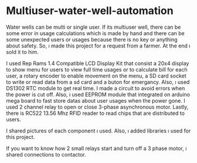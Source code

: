 # Multiuser-water-well-automation
Water wells can be multi or single user. If its multiuser well, there can be some error in usage calculations which is made by hand and there can be some unexpected users or usages because there is no key or anything about safety. So, ı made this project for a request from a farmer. At the end ı sold it to him.

I used Rep Rams 1.4 Compatible LCD Display Kit that consist a 20x4 display to show menu for users to view full time usages or to calculate bill for each user, a rotary encoder to enable movement on the menu, a SD card socket to write or read data from a sd card and a buton for emergancy. Also, ı used DS1302 RTC module to get real time. I made a circuit to avoid errors when the power is cut off. Also, ı used EEPROM module that integrated on arduino mega board to fast store datas about user usages when the power gone. I used 2 channel relay to open or close 3-phase asynchronous motor. Lastly, there is RC522 13.56 Mhz RFID reader to read chips that are distributed to users.

I shared pictures of each component ı used. Also, ı added libraries ı used for this project.

If you want to know how 2 small relays start and turn off a 3 phase motor, ı shared connections to contactor.
